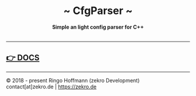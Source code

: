  <div align="center">
     <h1>~ CfgParser ~</h1>
     <strong>Simple an light config parser for C++</strong><br><br>
 </div>

---

## [👉 DOCS](https://zekro.de/docs/cfgparser/classCfgParser.html)

---

© 2018 - present Ringo Hoffmann (zekro Development)  
contact[at]zekro.de | https://zekro.de
